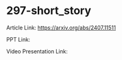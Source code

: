 # 297-short_story

Article Link: https://arxiv.org/abs/2407.11511

PPT Link:

Video Presentation Link:
